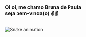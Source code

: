 ### Oi oi, me chamo Bruna de Paula <br> seja bem-vinda(o) ✌️✌️

<!-- <div align="center">
  <a href="https://github.com/Brulibra">
  <img height="180em" src="https://github-readme-stats.vercel.app/api?username=Brulibra&show_icons=true&theme=tokyonight&include_all_commits=true&count_private=true"/>
  <img height="180em" src="https://github-readme-stats.vercel.app/api/top-langs/?username=Brulibra&layout=compact&langs_count=5&theme=tokyonight"/>
	</a>
</div> -->

##

<!-- <div style="display: inline_block"><br>
	<a href = "mailto:brulibra03@hotmail.com" target ="_blank"> <img src="https://img.shields.io/badge/Microsoft_Outlook-0078D4?style=for-the-badge&logo=microsoft-outlook&logoColor=white"></a>
	<a href = "www.linkedin.com/in/brunadpaula" target = "_blank"> <img src="https://img.shields.io/badge/LinkedIn-0077B5?style=for-the-badge&logo=linkedin&logoColor=white"></a>
	<a href = "https://discord.gg/Brulibra#6990" target = "_blank"> <img src ="https://img.shields.io/badge/Discord-7289DA?style=for-the-badge&logo=discord&logoColor=white"> </a> 
</div> 

arrumar link LinkedIn e Discord colocar Slack -> Email Ok
-->

<!--
**Brulibra/brulibra** is a ✨ _special_ ✨ repository because its `README.md` (this file) appears on your GitHub profile.

Here are some ideas to get you started:

- 🔭 Atualmente estou estudando para me tornar desenvolvedora Front-end
- 🌱 Aprendendo sobre Firebase no momento
- 👯 I’m looking to collaborate on ...
- 🤔 I’m looking for help with ...
- 💬 Ask me about ...
- 📫 How to reach me: ...
- 😄 Pronouns: ... 
- ⚡ Fun fact: ...
-->

![Snake animation](https://github.com/brulibra/brulibra/blob/output/github-contribution-grid-snake.svg)
